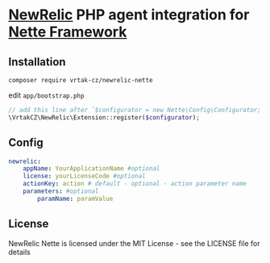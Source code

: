 [NewRelic](http://newrelic.com) PHP agent integration for [Nette Framework](http://nette.org)
=============================================================================================

Installation
------------

```
composer require vrtak-cz/newrelic-nette
```

edit `app/bootstrap.php`

```php
// add this line after `$configurator = new Nette\Config\Configurator;`
\VrtakCZ\NewRelic\Extension::register($configurator);
```

Config
------

```yaml
newrelic:
	appName: YourApplicationName #optional
	license: yourLicenseCode #optional
	actionKey: action # default - optional - action parameter name
	parameters: #optional
		paramName: paramValue
```

License
-------
NewRelic Nette is licensed under the MIT License - see the LICENSE file for details


